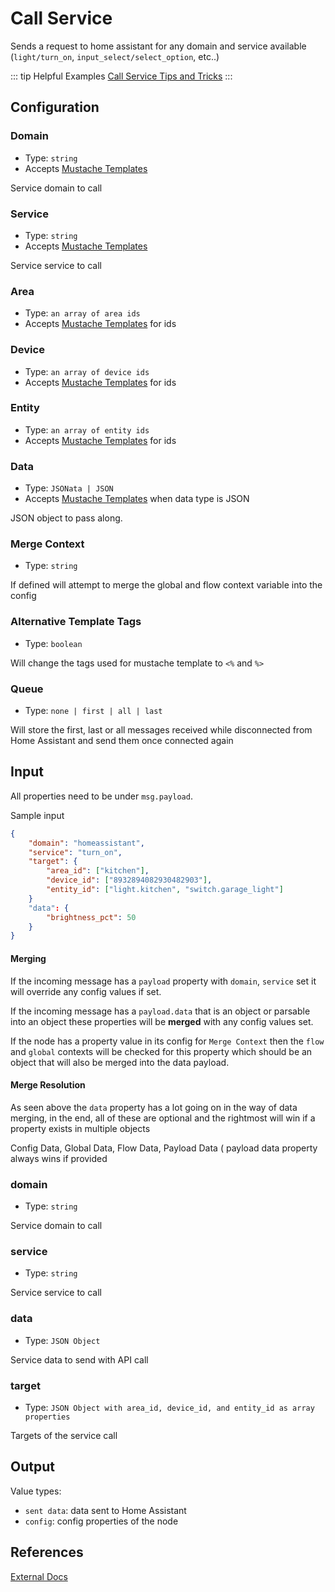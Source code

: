 # Call Service

Sends a request to home assistant for any domain and service available (`light/turn_on`, `input_select/select_option`, etc..)

::: tip Helpful Examples
[Call Service Tips and Tricks](/guide/call-service.html)
:::

## Configuration

### Domain <Badge text="required"/>

- Type: `string`
- Accepts [Mustache Templates](/guide/mustache-templates.md)

Service domain to call

### Service <Badge text="required"/>

- Type: `string`
- Accepts [Mustache Templates](/guide/mustache-templates.md)

Service service to call

### Area

- Type: `an array of area ids`
- Accepts [Mustache Templates](/guide/mustache-templates.md) for ids

### Device

- Type: `an array of device ids`
- Accepts [Mustache Templates](/guide/mustache-templates.md) for ids

### Entity

- Type: `an array of entity ids`
- Accepts [Mustache Templates](/guide/mustache-templates.md) for ids

### Data

- Type: `JSONata | JSON`
- Accepts [Mustache Templates](/guide/mustache-templates.md) when data type is JSON

JSON object to pass along.

### Merge Context

- Type: `string`

If defined will attempt to merge the global and flow context variable into the config

### Alternative Template Tags

- Type: `boolean`

Will change the tags used for mustache template to `<%` and `%>`

### Queue

- Type: `none | first | all | last`

Will store the first, last or all messages received while disconnected from Home Assistant and send them once connected again

## Input

All properties need to be under `msg.payload`.

Sample input

```JSON
{
    "domain": "homeassistant",
    "service": "turn_on",
    "target": {
        "area_id": ["kitchen"],
        "device_id": ["8932894082930482903"],
        "entity_id": ["light.kitchen", "switch.garage_light"]
    }
    "data": {
        "brightness_pct": 50
    }
}
```

#### Merging

If the incoming message has a `payload` property with `domain`, `service` set it will override any config values if set.

If the incoming message has a `payload.data` that is an object or parsable into an object these properties will be <strong>merged</strong> with any config values set.

If the node has a property value in its config for `Merge Context` then the `flow` and `global` contexts will be checked for this property which should be an object that will also be merged into the data payload.

#### Merge Resolution

As seen above the `data` property has a lot going on in the way of data merging, in the end, all of these are optional and the rightmost will win if a property exists in multiple objects

Config Data, Global Data, Flow Data, Payload Data ( payload data property always
wins if provided

### domain

- Type: `string`

Service domain to call

### service

- Type: `string`

Service service to call

### data

- Type: `JSON Object`

Service data to send with API call

### target

- Type: `JSON Object with area_id, device_id, and entity_id as array properties`

Targets of the service call

## Output

Value types:

- `sent data`: data sent to Home Assistant
- `config`: config properties of the node

## References

<info-panel-only>

[External Docs](/node/call-service.md)

</info-panel-only>
